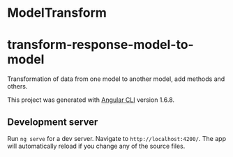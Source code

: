 # ModelTransform

# transform-response-model-to-model
Transformation of data from one model to another model, add methods and others.

This project was generated with [Angular CLI](https://github.com/angular/angular-cli) version 1.6.8.

## Development server

Run `ng serve` for a dev server. Navigate to `http://localhost:4200/`. The app will automatically reload if you change any of the source files.